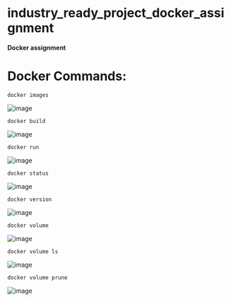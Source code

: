 # industry_ready_project_docker_assignment
**Docker assignment**

# Docker Commands:

```
docker images
```
![image](https://user-images.githubusercontent.com/80097898/196386744-ef70a401-219f-4b6d-9fb6-ea1273e3709d.png)

```
docker build
```
![image](https://user-images.githubusercontent.com/80097898/196394819-234ca216-99c3-41ee-b307-52eab2c406be.png)

```
docker run 
```
![image](https://user-images.githubusercontent.com/80097898/196399409-2349a4e8-0381-4e2c-8eba-bad6890f56e9.png)

```
docker status
```
![image](https://user-images.githubusercontent.com/80097898/196400740-724de5d1-c94b-4545-8023-c16a59e48e92.png)

```
docker version
```
![image](https://user-images.githubusercontent.com/80097898/196401331-31a2e17a-a4e5-4f9d-a001-dee39b18df82.png)

```
docker volume
```
![image](https://user-images.githubusercontent.com/80097898/196401997-2b866b2a-42de-4817-a81d-d9e4210fa226.png)

```
docker volume ls
```
![image](https://user-images.githubusercontent.com/80097898/196402531-177f527c-1886-4e3d-b214-7d6342967e22.png)

```
docker volume prune
```
![image](https://user-images.githubusercontent.com/80097898/196403107-6e09a9fd-326a-4f74-b8fa-664747ae959f.png)
